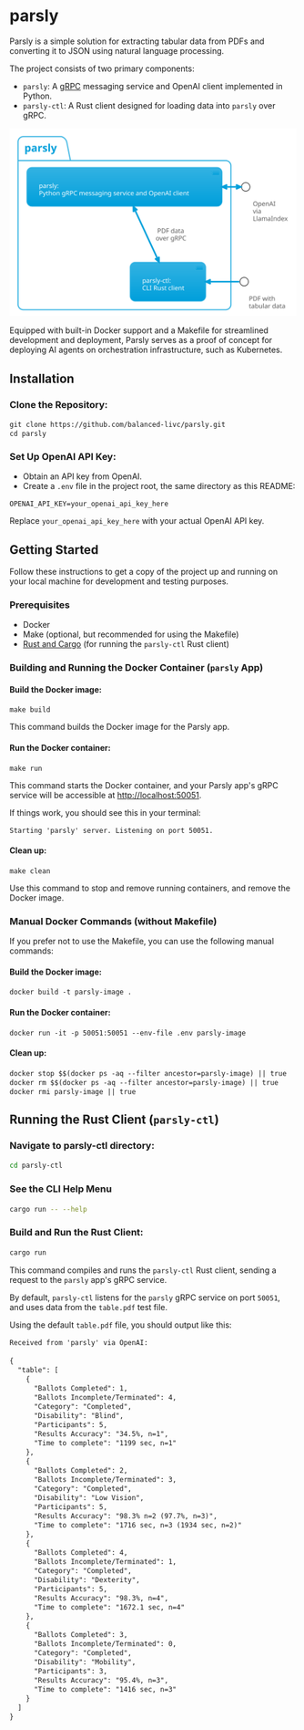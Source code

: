 # parsly

Parsly is a simple solution for extracting tabular data from PDFs and
converting it to JSON using natural language processing. 

The project consists of two primary components:

- `parsly`: A [gRPC](https://grpc.io/) messaging service and OpenAI client implemented in Python.
- `parsly-ctl`: A Rust client designed for loading data into `parsly` over gRPC.

![`parsly` design diagram](design.svg)

Equipped with built-in Docker support and a Makefile for streamlined development
and deployment, Parsly serves as a proof of concept for deploying AI agents on
orchestration infrastructure, such as Kubernetes.

## Installation

### Clone the Repository:

```terminal
git clone https://github.com/balanced-livc/parsly.git
cd parsly
```

### Set Up OpenAI API Key:

- Obtain an API key from OpenAI.
- Create a `.env` file in the project root, the same directory as this README:

```env
OPENAI_API_KEY=your_openai_api_key_here
```

Replace `your_openai_api_key_here` with your actual OpenAI API key.

## Getting Started

Follow these instructions to get a copy of the project up and running on your
local machine for development and testing purposes.

### Prerequisites

- Docker
- Make (optional, but recommended for using the Makefile)
- [Rust and Cargo](https://www.rust-lang.org/tools/install) (for running the `parsly-ctl` Rust client)

### Building and Running the Docker Container (`parsly` App)

#### Build the Docker image:

```terminal
make build
```

This command builds the Docker image for the Parsly app.

#### Run the Docker container:

```terminal
make run
```

This command starts the Docker container, and your Parsly app's gRPC service
will be accessible at [http://localhost:50051](http://localhost:50051).

If things work, you should see this in your terminal:

```terminal
Starting 'parsly' server. Listening on port 50051.
```

#### Clean up:

```terminal
make clean
```

Use this command to stop and remove running containers, and remove the
Docker image.

### Manual Docker Commands (without Makefile)

If you prefer not to use the Makefile, you can use the following manual
commands:

#### Build the Docker image:

```terminal
docker build -t parsly-image .
```

#### Run the Docker container:

```terminal
docker run -it -p 50051:50051 --env-file .env parsly-image
```

#### Clean up:

```terminal
docker stop $$(docker ps -aq --filter ancestor=parsly-image) || true
docker rm $$(docker ps -aq --filter ancestor=parsly-image) || true
docker rmi parsly-image || true
```

## Running the Rust Client (`parsly-ctl`)

### Navigate to parsly-ctl directory:

```bash
cd parsly-ctl
```

### See the CLI Help Menu

```bash
cargo run -- --help
```

### Build and Run the Rust Client:

```bash
cargo run
```

This command compiles and runs the `parsly-ctl` Rust client, sending a
request to the `parsly` app's gRPC service.

By default, `parsly-ctl` listens for the `parsly` gRPC service on port
`50051`, and uses data from the `table.pdf` test file.

Using the default `table.pdf` file, you should output like this:

```terminal
Received from 'parsly' via OpenAI:

{
  "table": [
    {
      "Ballots Completed": 1,
      "Ballots Incomplete/Terminated": 4,
      "Category": "Completed",
      "Disability": "Blind",
      "Participants": 5,
      "Results Accuracy": "34.5%, n=1",
      "Time to complete": "1199 sec, n=1"
    },
    {
      "Ballots Completed": 2,
      "Ballots Incomplete/Terminated": 3,
      "Category": "Completed",
      "Disability": "Low Vision",
      "Participants": 5,
      "Results Accuracy": "98.3% n=2 (97.7%, n=3)",
      "Time to complete": "1716 sec, n=3 (1934 sec, n=2)"
    },
    {
      "Ballots Completed": 4,
      "Ballots Incomplete/Terminated": 1,
      "Category": "Completed",
      "Disability": "Dexterity",
      "Participants": 5,
      "Results Accuracy": "98.3%, n=4",
      "Time to complete": "1672.1 sec, n=4"
    },
    {
      "Ballots Completed": 3,
      "Ballots Incomplete/Terminated": 0,
      "Category": "Completed",
      "Disability": "Mobility",
      "Participants": 3,
      "Results Accuracy": "95.4%, n=3",
      "Time to complete": "1416 sec, n=3"
    }
  ]
}

```
